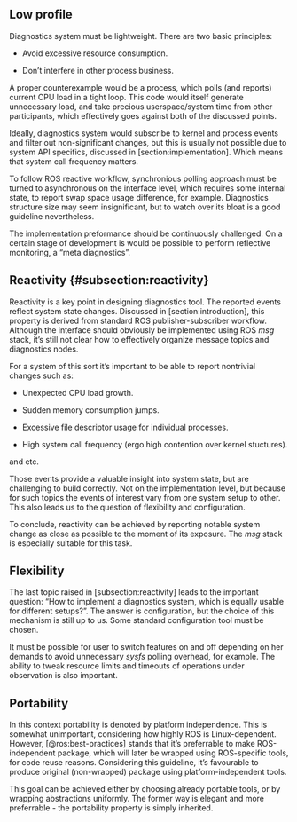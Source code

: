 Low profile
-----------

Diagnostics system must be lightweight. There are two basic principles:

-   Avoid excessive resource consumption.

-   Don’t interfere in other process business.

A proper counterexample would be a process, which polls (and reports)
current CPU load in a tight loop. This code would itself generate
unnecessary load, and take precious userspace/system time from other
participants, which effectively goes against both of the discussed
points.

Ideally, diagnostics system would subscribe to kernel and process events
and filter out non-significant changes, but this is usually not possible
due to system API specifics, discussed in \[section:implementation\].
Which means that system call frequency matters.

To follow ROS reactive workflow, synchronious polling approach must be
turned to asynchronous on the interface level, which requires some
internal state, to report swap space usage difference, for example.
Diagnostics structure size may seem insignificant, but to watch over its
bloat is a good guideline nevertheless.

The implementation preformance should be continuously challenged. On a
certain stage of development is would be possible to perform reflective
monitoring, a “meta diagnostics”.

Reactivity {#subsection:reactivity}
----------

Reactivity is a key point in designing diagnostics tool. The reported
events reflect system state changes. Discussed in
\[section:introduction\], this property is derived from standard ROS
publisher-subscriber workflow. Although the interface should obviously
be implemented using ROS *msg* stack, it’s still not clear how to
effectively organize message topics and diagnostics nodes.

For a system of this sort it’s important to be able to report nontrivial
changes such as:

-   Unexpected CPU load growth.

-   Sudden memory consumption jumps.

-   Excessive file descriptor usage for individual processes.

-   High system call frequency (ergo high contention over
    kernel stuctures).

and etc.

Those events provide a valuable insight into system state, but are
challenging to build correctly. Not on the implementation level, but
because for such topics the events of interest vary from one system
setup to other. This also leads us to the question of flexibility and
configuration.

To conclude, reactivity can be achieved by reporting notable system
change as close as possible to the moment of its exposure. The *msg*
stack is especially suitable for this task.

Flexibility
-----------

The last topic raised in \[subsection:reactivity\] leads to the
important question: “How to implement a diagnostics system, which is
equally usable for different setups?”. The answer is configuration, but
the choice of this mechanism is still up to us. Some standard
configuration tool must be chosen.

It must be possible for user to switch features on and off depending on
her demands to avoid unnecessary *sysfs* polling overhead, for example.
The ability to tweak resource limits and timeouts of operations under
observation is also important.

Portability
-----------

In this context portability is denoted by platform independence. This is
somewhat unimportant, considering how highly ROS is Linux-dependent.
However, [@ros:best-practices] stands that it’s preferrable to make
ROS-independent package, which will later be wrapped using ROS-specific
tools, for code reuse reasons. Considering this guideline, it’s
favourable to produce original (non-wrapped) package using
platform-independent tools.

This goal can be achieved either by choosing already portable tools, or
by wrapping abstractions uniformly. The former way is elegant and more
preferrable - the portability property is simply inherited.
